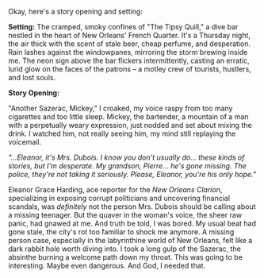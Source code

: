 Okay, here's a story opening and setting:

**Setting:** The cramped, smoky confines of "The Tipsy Quill," a dive bar nestled in the heart of New Orleans' French Quarter. It's a Thursday night, the air thick with the scent of stale beer, cheap perfume, and desperation. Rain lashes against the windowpanes, mirroring the storm brewing inside me. The neon sign above the bar flickers intermittently, casting an erratic, lurid glow on the faces of the patrons – a motley crew of tourists, hustlers, and lost souls.

**Story Opening:**

"Another Sazerac, Mickey," I croaked, my voice raspy from too many cigarettes and too little sleep. Mickey, the bartender, a mountain of a man with a perpetually weary expression, just nodded and set about mixing the drink. I watched him, not really seeing him, my mind still replaying the voicemail.

*"...Eleanor, it's Mrs. Dubois. I know you don't usually do… these kinds of stories, but I'm desperate. My grandson, Pierre… he's gone missing. The police, they're not taking it seriously. Please, Eleanor, you're his only hope."*

Eleanor Grace Harding, ace reporter for the *New Orleans Clarion*, specializing in exposing corrupt politicians and uncovering financial scandals, was *definitely* not the person Mrs. Dubois should be calling about a missing teenager. But the quaver in the woman's voice, the sheer raw panic, had gnawed at me. And truth be told, I was bored. My usual beat had gone stale, the city's rot too familiar to shock me anymore. A missing person case, especially in the labyrinthine world of New Orleans, felt like a dark rabbit hole worth diving into. I took a long gulp of the Sazerac, the absinthe burning a welcome path down my throat. This was going to be interesting. Maybe even dangerous. And God, I needed that.
